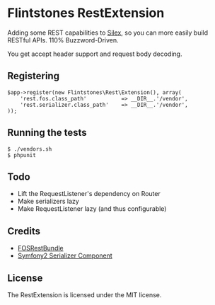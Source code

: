 # Flintstones RestExtension

Adding some REST capabilities to [Silex][1], so you can
more easily build RESTful APIs. 110% Buzzword-Driven.

You get accept header support and request body decoding.

## Registering

    $app->register(new Flintstones\Rest\Extension(), array(
        'rest.fos.class_path'           => __DIR__.'/vendor',
        'rest.serializer.class_path'    => __DIR__.'/vendor',
    ));

## Running the tests

    $ ./vendors.sh
    $ phpunit

## Todo

* Lift the RequestListener's dependency on Router
* Make serializers lazy
* Make RequestListener lazy (and thus configurable)

## Credits

* [FOSRestBundle][2]
* [Symfony2 Serializer Component][3]

## License

The RestExtension is licensed under the MIT license.

[1]: http://silex-project.org
[2]: https://github.com/FriendsOfSymfony/RestBundle
[3]: https://github.com/symfony/Serializer
